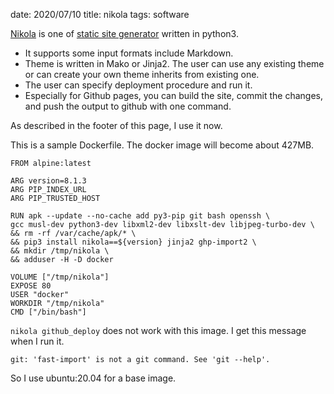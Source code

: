 date: 2020/07/10
title: nikola
tags: software

[Nikola](https://getnikola.com/) is one of [static site generator](https://www.staticgen.com/) written in python3.

- It supports some input formats include Markdown.
- Theme is written in Mako or Jinja2.
The user can use any existing theme or can create your own theme inherits from existing one.
- The user can specify deployment procedure and run it.
- Especially for Github pages, you can build the site, commit the changes, and push the output to github with one command.

As described in the footer of this page, I use it now.

This is a sample Dockerfile. The docker image will become about 427MB.

	FROM alpine:latest
	
	ARG version=8.1.3
	ARG PIP_INDEX_URL
	ARG PIP_TRUSTED_HOST
	
	RUN apk --update --no-cache add py3-pip git bash openssh \
	gcc musl-dev python3-dev libxml2-dev libxslt-dev libjpeg-turbo-dev \
	&& rm -rf /var/cache/apk/* \
	&& pip3 install nikola==${version} jinja2 ghp-import2 \
	&& mkdir /tmp/nikola \
	&& adduser -H -D docker
	
	VOLUME ["/tmp/nikola"]
	EXPOSE 80
	USER "docker"
	WORKDIR "/tmp/nikola"
	CMD ["/bin/bash"]

`nikola github_deploy` does not work with this image. I get this message when I run it.

	git: 'fast-import' is not a git command. See 'git --help'.

So I use ubuntu:20.04 for a base image.
